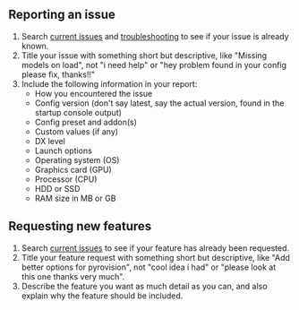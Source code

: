 ## Reporting an issue

1. Search [current issues](https://github.com/mastercoms/mastercomfig/issues) and
[troubleshooting](https://github.com/mastercoms/mastercomfig/wiki/Troubleshooting)
to see if your issue is already known.
2. Title your issue with something short but descriptive, like "Missing models
on load", not "i need help" or "hey problem found in your config please fix,
thanks!!"
3. Include the following information in your report:
    * How you encountered the issue
    * Config version (don't say latest, say the actual version, found in the
      startup console output)
    * Config preset and addon(s)
    * Custom values (if any)
    * DX level
    * Launch options
    * Operating system (OS)
    * Graphics card (GPU)
    * Processor (CPU)
    * HDD or SSD
    * RAM size in MB or GB

## Requesting new features

1. Search [current issues](https://github.com/mastercoms/mastercomfig/issues)
   to see if your feature has already been requested.
2. Title your feature request with something short but descriptive, like "Add
   better options for pyrovision", not "cool idea i had" or "please look at this
   one thanks very much".
3. Describe the feature you want as much detail as you can, and also explain why
   the feature should be included.
